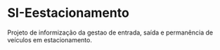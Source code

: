 # SI-Eestacionamento
Projeto de informização da gestao de entrada, saída e permanência de veículos em estacionamento.
